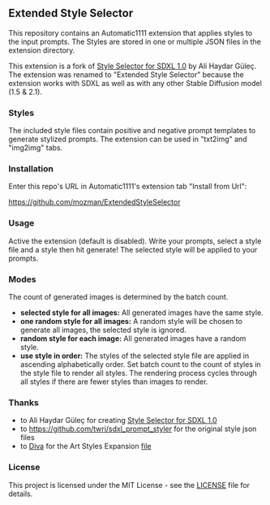 ## Extended Style Selector

This repository contains an Automatic1111 extension that applies styles to 
the input prompts. The Styles are stored in one or multiple JSON files in the 
extension directory.

This extension is a fork of [Style Selector for SDXL 1.0](https://github.com/ahgsql/StyleSelectorXL.git) 
by Ali Haydar Güleç. The extension was renamed to "Extended Style Selector" because the 
extension works with SDXL as well as with any other Stable Diffusion model (1.5 & 2.1). 

### Styles

The included style files contain positive and negative prompt templates to generate 
stylized prompts. The extension can be used in "txt2img" and "img2img" tabs.

### Installation

Enter this repo's URL in Automatic1111's extension tab "Install from Url":

https://github.com/mozman/ExtendedStyleSelector

### Usage

Active the extension (default is disabled). 
Write your prompts, select a style file and a style then hit generate! 
The selected style will be applied to your prompts.

### Modes

The count of generated images is determined by the batch count.

- **selected style for all images:** All generated images have the same style.
- **one random style for all images:** A random style will be chosen to generate all images, 
  the selected style is ignored.
- **random style for each image:** All generated images have a random style.
- **use style in order:** The styles of the selected style file are applied in ascending 
  alphabetically order. Set batch count to the count of styles in the style file to render 
  all styles. The rendering process cycles through all styles if there are fewer styles than 
  images to render. 

### Thanks

- to Ali Haydar Güleç for creating [Style Selector for SDXL 1.0](https://github.com/ahgsql/StyleSelectorXL.git)
- to https://github.com/twri/sdxl_prompt_styler for the original style json files
- to [Diva](https://civitai.com/user/Diva/models) for the Art Styles Expansion [file](https://civitai.com/models/132426/art-styles-expansion-for-styleselectorxl?modelVersionId=145656)

### License

This project is licensed under the MIT License - see the [LICENSE](LICENSE) file for details.
